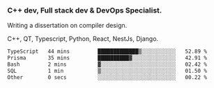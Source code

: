 <h3>C++ dev, Full stack dev & DevOps Specialist.</h3>
<p>Writing a dissertation on compiler design. <p>
<p>C++, QT, Typescript, Python, React, NestJs, Django.</p>

<!--START_SECTION:waka-->

```txt
TypeScript   44 mins         █████████████▒░░░░░░░░░░░   52.89 %
Prisma       35 mins         ██████████▓░░░░░░░░░░░░░░   42.91 %
Bash         2 mins          ▓░░░░░░░░░░░░░░░░░░░░░░░░   02.42 %
SQL          1 min           ▒░░░░░░░░░░░░░░░░░░░░░░░░   01.50 %
Other        0 secs          ░░░░░░░░░░░░░░░░░░░░░░░░░   00.22 %
```

<!--END_SECTION:waka-->
